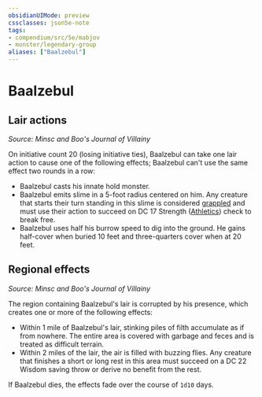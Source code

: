 ```yaml
---
obsidianUIMode: preview
cssclasses: json5e-note
tags:
- compendium/src/5e/mabjov
- monster/legendary-group
aliases: ["Baalzebul"]
---
```

# Baalzebul

## Lair actions
_Source: Minsc and Boo's Journal of Villainy_

On initiative count 20 (losing initiative ties), Baalzebul can take one lair action to cause one of the following effects; Baalzebul can't use the same effect two rounds in a row:

- Baalzebul casts his innate hold monster.  
- Baalzebul emits slime in a 5-foot radius centered on him. Any creature that starts their turn standing in this slime is considered [grappled](/Systems/5e/rules/conditions.md#grappled) and must use their action to succeed on DC 17 Strength ([Athletics](/Systems/5e/rules/skills.md#Athletics)) check to break free.  
- Baalzebul uses half his burrow speed to dig into the ground. He gains half-cover when buried 10 feet and three-quarters cover when at 20 feet.  

## Regional effects
_Source: Minsc and Boo's Journal of Villainy_

The region containing Baalzebul's lair is corrupted by his presence, which creates one or more of the following effects:

- Within 1 mile of Baalzebul's lair, stinking piles of filth accumulate as if from nowhere. The entire area is covered with garbage and feces and is treated as difficult terrain.  
- Within 2 miles of the lair, the air is filled with buzzing flies. Any creature that finishes a short or long rest in this area must succeed on a DC 22 Wisdom saving throw or derive no benefit from the rest.  

If Baalzebul dies, the effects fade over the course of `1d10` days.